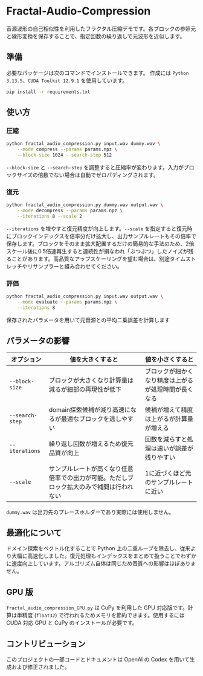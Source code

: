 # Fractal-Audio-Compression
音源波形の自己相似性を利用したフラクタル圧縮デモです。各ブロックの参照元と線形変換を保存することで、指定回数の繰り返しで元波形を近似します。

## 準備
必要なパッケージは次のコマンドでインストールできます。
作成には `Python 3.13.5`、`CUDA Toolkit 12.9.1` を使用しています。
```bash
pip install -r requirements.txt
```

## 使い方
### 圧縮
```bash
python fractal_audio_compression.py input.wav dummy.wav \
    --mode compress --params params.npz \
    --block-size 1024 --search-step 512
```
`--block-size` と `--search-step` を調整すると圧縮率が変わります。入力がブロックサイズの倍数でない場合は自動でゼロパディングされます。

### 復元
```bash
python fractal_audio_compression.py dummy.wav output.wav \
    --mode decompress --params params.npz \
    --iterations 8 --scale 2
```
`--iterations` を増やすと復元精度が向上します。`--scale` を指定すると復元時にブロックインデックスを倍率分だけ拡大し、出力サンプルレートもその倍率で保存します。ブロックをそのまま拡大配置するだけの簡易的な手法のため、2倍スケール後に0.5倍速再生すると連続性が損なわれ「ぶつぶつ」したノイズが残ることがあります。高品質なアップスケーリングを望む場合は、別途タイムストレッチやリサンプラーと組み合わせてください。

### 評価
```bash
python fractal_audio_compression.py input.wav output.wav \
    --mode evaluate --params params.npz \
    --iterations 8
```
保存されたパラメータを用いて元音源との平均二乗誤差を計算します

## パラメータの影響

| オプション | 値を大きくすると | 値を小さくすると |
|-----------|----------------|----------------|
| `--block-size` | ブロックが大きくなり計算量は減るが細部の再現性が低下 | ブロックが細かくなり精度は上がるが処理時間が長くなる |
| `--search-step` | domain探索候補が減り高速になるが最適なブロックを逃しやすい | 候補が増えて精度は上がるが計算量が増える |
| `--iterations` | 繰り返し回数が増えるため復元品質が向上 | 回数を減らすと処理は速いが誤差が残りやすい |
| `--scale` | サンプルレートが高くなり任意倍率での出力が可能。ただしブロック拡大のみで補間は行われない | 1に近づくほど元のサンプルレートに近い |

`dummy.wav` は出力先のプレースホルダーであり実際には使用しません。

## 最適化について
ドメイン探索をベクトル化することで Python 上の二重ループを除去し、従来より大幅に高速化しました。復元処理もインデックスをまとめて扱うことでわずかに速度向上しています。アルゴリズム自体は同じため音質への影響はほぼありません。

## GPU 版
`fractal_audio_compression_GPU.py` は CuPy を利用した GPU 対応版です。計算は単精度 (`float32`) で行われるためメモリを節約できます。使用するには CUDA 対応 GPU と CuPy のインストールが必要です。

## コントリビューション
このプロジェクトの一部コードとドキュメントは OpenAI の Codex を用いて生成および修正されました。
